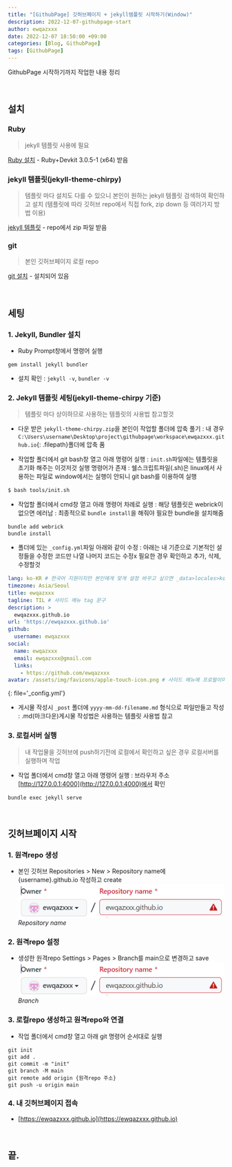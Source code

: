 ```yaml
---
title: "[GithubPage] 깃허브페이지 + jekyll템플릿 시작하기(Window)"
description: 2022-12-07-githubpage-start
author: ewqazxxx
date: 2022-12-07 18:50:00 +09:00
categories: [Blog, GithubPage]
tags: [GithubPage]
---
```

GithubPage 시작하기까지 작업한 내용 정리

<br>

## 설치

### Ruby
> jekyll 템플릿 사용에 필요 

[Ruby 설치](https://rubyinstaller.org/downloads/) - Ruby+Devkit 3.0.5-1 (x64) 받음

### jekyll 템플릿(jekyll-theme-chirpy)
> 템플릿 마다 설치도 다를 수 있으니 본인이 원하는 jekyll 템플릿 검색하여 확인하고 설치 (템플릿에 따라 깃허브 repo에서 직접 fork, zip down 등 여러가지 방법 이용)

[jekyll 템플릿](https://github.com/cotes2020/jekyll-theme-chirpy) - repo에서 zip 파일 받음

### git
> 본인 깃허브페이지 로컬 repo

[git 설치](https://git-scm.com/) - 설치되어 있음

<br>

## 세팅

### 1. Jekyll, Bundler 설치
 - Ruby Prompt창에서 명령어 실행
```
gem install jekyll bundler
```
 - 설치 확인
: `jekyll -v`, `bundler -v`

### 2. Jekyll 템플릿 세팅(jekyll-theme-chirpy 기준)
> 템플릿 마다 상이하므로 사용하는 템플릿의 사용법 참고할것

 - 다운 받은 `jekyll-theme-chirpy.zip`을 본인이 작업할 폴더에 압축 풀기
 : 내 경우 `C:\Users\username\Desktop\project\githubpage\workspace\ewqazxxx.github.io`{: .filepath}폴더에 압축 품

 - 작업할 폴더에서 git bash창 열고 아래 명령어 실행
  : `init.sh`파일에는 템플릿을 초기화 해주는 이것저것 실행 명령어가 존재
  : 쉘스크립트파일(.sh)은 linux에서 사용하는 파일로 window에서는 실행이 안되니 git bash를 이용하여 실행
```bash
$ bash tools/init.sh
```

 - 작업할 폴더에서 cmd창 열고 아래 명령어 차례로 실행
  : 해당 템플릿은 webrick이 없으면 에러남
  : 최종적으로 `bundle install`을 해줘야 필요한 bundle을 설치해줌
```
bundle add webrick
bundle install
```
 - 폴더에 있는 `_config.yml`파일 아래와 같이 수정
  : 아래는 내 기준으로 기본적인 설정들을 수정한 코드만 나열 나머지 코드는 수정x 필요한 경우 확인하고 추가, 삭제, 수정할것

```yaml
lang: ko-KR # 한국어 지원이지만 본인에게 맞게 설정 바꾸고 싶으면 _data>locales>ko-KR.yml에서 수정
timezone: Asia/Seoul
title: ewqazxxx
tagline: TIL # 사이드 메뉴 tag 문구
description: >
  ewqazxxx.github.io
url: 'https://ewqazxxx.github.io'
github:
  username: ewqazxxx
social:
  name: ewqazxxx
  email: ewqazxxx@gmail.com
  links:
    - https://github.com/ewqazxxx
avatar: /assets/img/favicons/apple-touch-icon.png # 사이드 메뉴에 프로필이미지
```
{: file='_config.yml'}

 - 게시물 작성시 `_post` 폴더에 `yyyy-mm-dd-filename.md` 형식으로 파일만들고 작성
  : .md(마크다운)게시물 작성법은 사용하는 템플릿 사용법 참고

### 3. 로컬서버 실행
> 내 작업물을 깃허브에 push하기전에 로컬에서 확인하고 싶은 경우 로컬서버를 실행하며 작업

 - 작업 폴더에서 cmd창 열고 아래 명령어 실행
  : 브라우저 주소 [http://127.0.0.1:4000](http://127.0.0.1:4000)에서 확인
```
bundle exec jekyll serve
```

<br>

## 깃허브페이지 시작

### 1. 원격repo 생성
 - 본인 깃허브 Repositories > New > Repository name에 {username}.github.io 작성하고 create
![githubpage-start-001.PNG](/assets/img/posts/GihubPage/githubpage-start-001.PNG)
_Repository name_

### 2. 원격repo 설정
 - 생성한 원격repo Settings > Pages > Branch를 main으로 변경하고 save
![githubpage-start-002.PNG](/assets/img/posts/GihubPage/githubpage-start-001.PNG)
_Branch_

### 3. 로컬repo 생성하고 원격repo와 연결
 - 작업 폴더에서 cmd창 열고 아래 git 명령어 순서대로 실행
```
git init
git add .
git commit -m "init"
git branch -M main
git remote add origin {원격repo 주소}
git push -u origin main
```
### 4. 내 깃허브페이지 접속
 - [https://ewqazxxx.github.io](https://ewqazxxx.github.io)

<br>

## 끝.